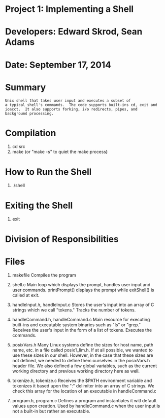 # Project 1:  Implementing a Shell

# Developers:  Edward Skrod, Sean Adams

# Date:  September 17, 2014

# Summary
	Unix shell that takes user input and executes a subset of 
	a typical shell's commands.  The code supports built-ins cd, exit and ioacct.  It also supports forking, i/o redirects, pipes, and
	background processing.

# Compilation
1. cd src
2. make (or "make -s" to quiet the make process)

# How to Run the Shell
1. ./shell

# Exiting the Shell
1. exit

# Division of Responsibilities


# Files
1. makefile
	Compiles the program
	
2. shell.c
	Main loop which displays the prompt, handles user input and 
	user commands.  printPrompt() displays the prompt while exitShell() 
	is called at exit.  

3. handleInput.h, handleInput.c
	Stores the user's input into an array of C strings which we call "tokens."  Tracks the number of tokens.

4. handleCommand.h, handleCommand.c
	Main resource for executing built-ins and executable system binaries such as "ls" or "grep."
	Receives the user's input in the form of a list of tokens.  Executes the commands.

5. posixVars.h
	Many Linux systems define the sizes for host name, path name, etc. in a file called posix1_lim.h.   If at all possible, we wanted to use these sizes in our shell.  However, in the case that these sizes are not defined, we needed to define them ourselves in the posixVars.h header file.  We also defined a few global variables, such as the current working directory and previous working directory here as well.
6. tokenize.h, tokenize.c
	Receives the $PATH environment variable and tokenizes it based upon the ":" delimiter into an array of C strings.  We check this array for the location of an executable in handleCommand.c

7. program.h, program.c
	Defines a program and instantiates it witl default values upon creation.  Used by handleCommand.c when the user input is not a built-in but rather an executable.
